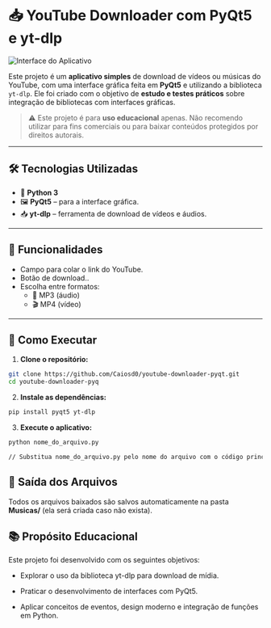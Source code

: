 # 📥 YouTube Downloader com PyQt5 e yt-dlp

![Interface do Aplicativo](./TelaYoutubeDownload/LayoutApp.png)

Este projeto é um **aplicativo simples** de download de vídeos ou músicas do YouTube, com uma interface gráfica feita em **PyQt5** e utilizando a biblioteca `yt-dlp`. Ele foi criado com o objetivo de **estudo e testes práticos** sobre integração de bibliotecas com interfaces gráficas.

> ⚠️ Este projeto é para **uso educacional** apenas. Não recomendo utilizar para fins comerciais ou para baixar conteúdos protegidos por direitos autorais.

---

## 🛠️ Tecnologias Utilizadas

- 🐍 **Python 3**
- 🖼️ **PyQt5** – para a interface gráfica.
- 📥 **yt-dlp** – ferramenta de download de vídeos e áudios.

---

## 🎨 Funcionalidades

- Campo para colar o link do YouTube.
- Botão de download..
- Escolha entre formatos:
  - 🎵 MP3 (áudio)
  - 🎬 MP4 (vídeo)

---

## 🚀 Como Executar

1. **Clone o repositório:**

```bash
git clone https://github.com/Caiosd0/youtube-downloader-pyqt.git
cd youtube-downloader-pyq
```

2. **Instale as dependências:**

```bash
pip install pyqt5 yt-dlp
```

3. **Execute o aplicativo:**

```bash
python nome_do_arquivo.py 

// Substitua nome_do_arquivo.py pelo nome do arquivo com o código principal.
```

## 📁 Saída dos Arquivos

Todos os arquivos baixados são salvos automaticamente na pasta **Musicas/** (ela será criada caso não exista).

## 📚 Propósito Educacional
Este projeto foi desenvolvido com os seguintes objetivos:

- Explorar o uso da biblioteca yt-dlp para download de mídia.

- Praticar o desenvolvimento de interfaces com PyQt5.

- Aplicar conceitos de eventos, design moderno e integração de funções em Python.